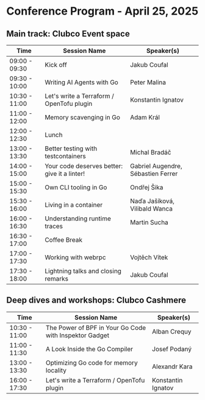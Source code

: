 # Conference Program - April 25, 2025

## Main track: Clubco Event space

| Time          | Session Name                          | Speaker(s)                     |
|---------------|---------------------------------------|---------------------------------|
| 09:00 - 09:30 | Kick off                              | Jakub Coufal                   |
| 09:30 - 10:00 | Writing AI Agents with Go             | Peter Malina                   |
| 10:30 - 11:00 | Let's write a Terraform / OpenTofu plugin | Konstantin Ignatov            |
| 11:00 - 12:00 | Memory scavenging in Go               | Adam Král                      |
| 12:00 - 12:30 | Lunch                                 |                                |
| 13:00 - 13:30 | Better testing with testcontainers    | Michal Bradáč                  |
| 14:00 - 15:00 | Your code deserves better: give it a linter! | Gabriel Augendre, Sébastien Ferrer |
| 15:00 - 15:30 | Own CLI tooling in Go                 | Ondřej Šika                    |
| 15:30 - 16:00 | Living in a container                 | Naďa Jašíková, Vilibald Wanca  |
| 16:00 - 16:30 | Understanding runtime traces          | Martin Sucha                   |
| 16:30 - 17:00 | Coffee Break                          |                                |
| 17:00 - 17:30 | Working with webrpc                   | Vojtěch Vítek                  |
| 17:30 - 18:00 | Lightning talks and closing remarks   | Jakub Coufal                   |

## Deep dives and workshops: Clubco Cashmere

| Time          | Session Name                          | Speaker(s)                     |
|---------------|---------------------------------------|---------------------------------|
| 10:30 - 11:00 | The Power of BPF in Your Go Code with Inspektor Gadget | Alban Crequy                  |
| 11:00 - 11:30 | A Look Inside the Go Compiler         | Josef Podaný                   |
| 13:00 - 13:30 | Optimizing Go code for memory locality | Alexandr Kara                  |
| 16:00 - 17:30 | Let's write a Terraform / OpenTofu plugin | Konstantin Ignatov            |